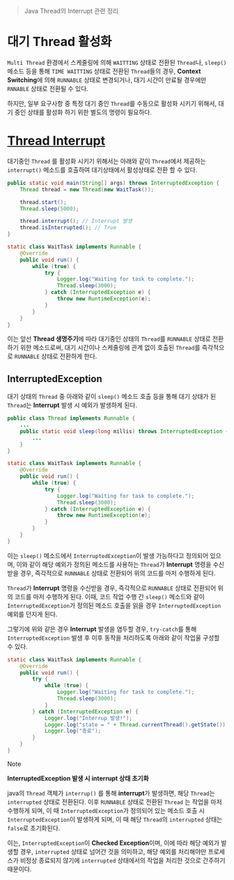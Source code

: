 > Java Thread의 Interrupt 관련 정리

# 대기 Thread 활성화
`Multi Thread` 환경에서 스케줄링에 의해 `WAITTING` 상태로 전환된 `Thread`나, `sleep()` 메소드 등을 통해 `TIME WAITTING` 상태로 전환된 `Thread`들의 경우, **Context Switching**에 의해 `RUNNABLE` 상태로 변경되거나, 대기 시간이 만료될 경우에만 `RNNABLE` 상태로 전환될 수 있다.

하지만, 일부 요구사항 중 특정 대기 중인 `Thread`를 수동으로 활성화 시키기 위해서, 대기 중인 상태를 활성화 하기 위한 별도의 명령이 필요하다.

# [Thread Interrupt](../ReactiveJava/3.%20Java%20Thread%20Api/Thread%20Interrupt.md)
대기중인 `Thread` 를 활성화 시키기 위해서는 아래와 같이 `Thread`에서 제공하는 `interrupt()` 메소드를 호출하여 대기상태에서 활성상태로 전환 할 수 있다.

```java
public static void main(String[] args) throws InterruptedException {
    Thread thread = new Thread(new WaitTask());

    thread.start();
    Thread.sleep(5000);

    thread.interrupt(); // Interrupt 발생
    thread.isInterrupted(); // True
}

static class WaitTask implements Runnable {
    @Override
    public void run() {
        while (true) {
            try {
                Logger.log("Waiting for task to complete.");
                Thread.sleep(3000);
            } catch (InterruptedException e) {
                throw new RuntimeException(e);
            }
        }
    }
}
```

이는 앞선 **Thread 생명주기**에 따라 대기중인 상태의 `Thread`를 `RUNNABLE` 상태로 전환하기 위한 메소드로써, 대기 시간이나 스케줄링에 관계 없이 호출된 `Thread`를 즉각적으로 `RUNNABLE` 상태로 전환하게 한다.

## InterruptedException
대기 상태의 `Thread` 중 아래와 같이 `sleep()` 메소드 호출 등을 통해 대기 상태가 된 `Thread`는 **Interrupt** 발생 시 예외가 발생하게 된다.

```java
public class Thread implements Runnable {
	...
	public static void sleep(long millis) throws InterruptedException {
		...
	}
}

static class WaitTask implements Runnable {
    @Override
    public void run() {
        while (true) {
            try {
                Logger.log("Waiting for task to complete.");
                Thread.sleep(3000);
            } catch (InterruptedException e) {
                throw new RuntimeException(e);
            }
        }
    }
}
```

이는 `sleep()` 메소드에서 `InterruptedException`이 발생 가능하다고 정의되어 있으며, 이와 같이 해당 예외가 정의된 메소드를 사용하는 `Thread`가 **Interrupt** 명령을 수신받을 경우, 즉각적으로 `RUNNABLE` 상태로 전환되어 위의 코드를 마저 수행하게 된다.

`Thread`가 **Interrupt** 명령을 수신받을 경우, 즉각적으로 `RUNNABLE` 상태로 전환되어 위의 코드를 마저 수행하게 된다. 이때, 코드 작업 수행 간 `sleep()` 메소드와 같이 `InterruptedException`가 정의된 메소드 호출을 읽을 경우 `InterruptedException` 예외를 던지게 된다.

그렇기에 위와 같은 경우 **Interrupt** 발생을 염두할 경우, `try-catch`를 통해 `InterruptedException` 발생 후 이후 동작을 처리하도록 아래와 같이 작업울 구성할 수 있다.

```java
static class WaitTask implements Runnable {
    @Override
    public void run() {
        try {
            while (true) {
                Logger.log("Waiting for task to complete.");
                Thread.sleep(3000);
            }
        } catch (InterruptedException e) {
            Logger.log("Interrup 발생!");
            Logger.log("state = " + Thread.currentThread().getState()); // state = RUNNABLE
            Logger.log("종료");
        }
    }
}
```

> [!NOTE]
> **InterruptedException 발생 시 interrupt 상태 초기화**
> 
> java의 `Thread` 객체가 `interrup()` 를 통해 **interrupt**가 발생하면, 해당 `Thread`는 `interrupted` 상태로 전환된다. 이후 `RUNNABLE` 상태로 전환된 `Thread` 는 작업을 마저 수행하게 되며, 이 때 `InterruptedException`가 정의되어 있는 메소드 호출 시 `InterruptedException`이 발생하게 되며, 이 때 해당 `Thread`의 `interrupted` 상태는 `false`로 초기화된다.
> 
> 이는, `InterruptedException`이 **Checked Exception**이며, 이에 따라 해당 예외가 발생할 경우, `interrupted` 상태로 넘어간 것을 의미하고, 해당 예외를 처리해야만 프로세스가 비정상 종료되지 않기에 `interrupted` 상태에서의 작업을 처리한 것으로 간주하기 때문이다.